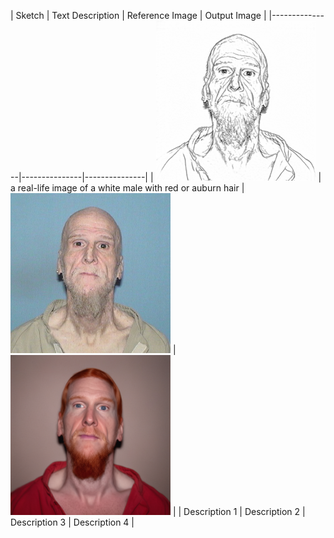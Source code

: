| Sketch     | Text Description      | Reference Image      | Output Image |
|---------------|---------------|---------------|
| <img src="./sketches/1_sketch.png" width="256" height="256"/> | a real-life image of a white male with red or auburn hair | <img src="./reference_images/1.png" width="256" height="256"/> |  <img src="./output_images/1_output.png" width="256" height="256"/>   |
| Description 1 | Description 2 | Description 3 | Description 4  |
